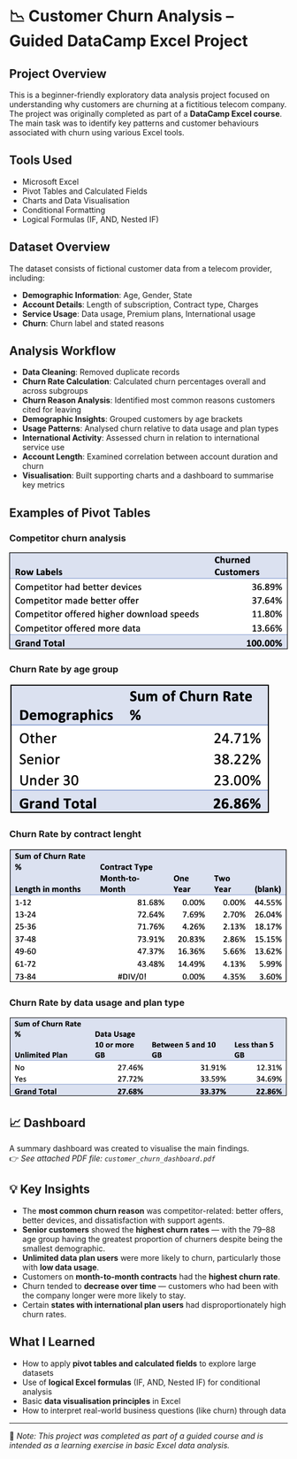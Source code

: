# 📉 Customer Churn Analysis – Guided DataCamp Excel Project

## Project Overview
This is a beginner-friendly exploratory data analysis project focused on understanding why customers are churning at a fictitious telecom company. The project was originally completed as part of a **DataCamp Excel course**. The main task was to identify key patterns and customer behaviours associated with churn using various Excel tools.

## Tools Used
- Microsoft Excel
- Pivot Tables and Calculated Fields
- Charts and Data Visualisation
- Conditional Formatting
- Logical Formulas (IF, AND, Nested IF)

## Dataset Overview
The dataset consists of fictional customer data from a telecom provider, including:
- **Demographic Information**: Age, Gender, State
- **Account Details**: Length of subscription, Contract type, Charges
- **Service Usage**: Data usage, Premium plans, International usage
- **Churn**: Churn label and stated reasons

## Analysis Workflow

- **Data Cleaning**: Removed duplicate records
- **Churn Rate Calculation**: Calculated churn percentages overall and across subgroups
- **Churn Reason Analysis**: Identified most common reasons customers cited for leaving
- **Demographic Insights**: Grouped customers by age brackets
- **Usage Patterns**: Analysed churn relative to data usage and plan types
- **International Activity**: Assessed churn in relation to international service use
- **Account Length**: Examined correlation between account duration and churn
- **Visualisation**: Built supporting charts and a dashboard to summarise key metrics

## Examples of Pivot Tables

### Competitor churn analysis
![Churn by Competitor](pivot-competitor.png)

### Churn Rate by age group
![Churn by Age](pivot-age-group.png)

### Churn Rate by contract lenght
![Churn by Contract](pivot-lenght-contract.png)

### Churn Rate by data usage and plan type
![Churn by Data](pivot-plan-data.png)

## 📈 Dashboard
A summary dashboard was created to visualise the main findings.  
👉 *See attached PDF file: `customer_churn_dashboard.pdf`*

## 💡 Key Insights

- The **most common churn reason** was competitor-related: better offers, better devices, and dissatisfaction with support agents.
- **Senior customers** showed the **highest churn rates** — with the 79–88 age group having the greatest proportion of churners despite being the smallest demographic.
- **Unlimited data plan users** were more likely to churn, particularly those with **low data usage**.
- Customers on **month-to-month contracts** had the **highest churn rate**.
- Churn tended to **decrease over time** — customers who had been with the company longer were more likely to stay.
- Certain **states with international plan users** had disproportionately high churn rates.

## What I Learned

- How to apply **pivot tables and calculated fields** to explore large datasets
- Use of **logical Excel formulas** (IF, AND, Nested IF) for conditional analysis
- Basic **data visualisation principles** in Excel
- How to interpret real-world business questions (like churn) through data

---

📌 *Note: This project was completed as part of a guided course and is intended as a learning exercise in basic Excel data analysis.*

